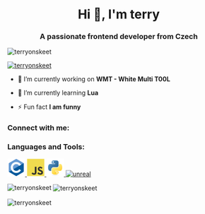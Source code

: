 <h1 align="center">Hi 👋, I'm terry</h1>
<h3 align="center">A passionate frontend developer from Czech</h3>

<p align="left"> <img src="https://komarev.com/ghpvc/?username=terryonskeet&label=Profile%20views&color=0e75b6&style=flat" alt="terryonskeet" /> </p>

<p align="left"> <a href="https://github.com/ryo-ma/github-profile-trophy"><img src="https://github-profile-trophy.vercel.app/?username=terryonskeet" alt="terryonskeet" /></a> </p>

- 🔭 I’m currently working on **WMT - White Multi T00L**

- 🌱 I’m currently learning **Lua**

- ⚡ Fun fact **I am funny**

<h3 align="left">Connect with me:</h3>
<p align="left">
</p>

<h3 align="left">Languages and Tools:</h3>
<p align="left"> <a href="https://www.cprogramming.com/" target="_blank" rel="noreferrer"> <img src="https://raw.githubusercontent.com/devicons/devicon/master/icons/c/c-original.svg" alt="c" width="40" height="40"/> </a> <a href="https://developer.mozilla.org/en-US/docs/Web/JavaScript" target="_blank" rel="noreferrer"> <img src="https://raw.githubusercontent.com/devicons/devicon/master/icons/javascript/javascript-original.svg" alt="javascript" width="40" height="40"/> </a> <a href="https://www.python.org" target="_blank" rel="noreferrer"> <img src="https://raw.githubusercontent.com/devicons/devicon/master/icons/python/python-original.svg" alt="python" width="40" height="40"/> </a> <a href="https://unrealengine.com/" target="_blank" rel="noreferrer"> <img src="https://raw.githubusercontent.com/kenangundogan/fontisto/036b7eca71aab1bef8e6a0518f7329f13ed62f6b/icons/svg/brand/unreal-engine.svg" alt="unreal" width="40" height="40"/> </a> </p>

<p><img align="left" src="https://github-readme-stats.vercel.app/api/top-langs?username=terryonskeet&show_icons=true&locale=en&layout=compact" alt="terryonskeet" /></p>

<p>&nbsp;<img align="center" src="https://github-readme-stats.vercel.app/api?username=terryonskeet&show_icons=true&locale=en" alt="terryonskeet" /></p>

<p><img align="center" src="https://github-readme-streak-stats.herokuapp.com/?user=terryonskeet&" alt="terryonskeet" /></p>
